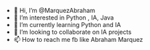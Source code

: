 - 👋 Hi, I’m @MarquezAbraham
- 👀 I’m interested in Python , IA, Java
- 🌱 I’m currently learning Python and IA
- 💞️ I’m looking to collaborate on IA projects
- 📫 How to reach me fb like Abraham Marquez
<!---
MarquezAbraham/MarquezAbraham is a ✨ special ✨ repository because its `README.md` (this file) appears on your GitHub profile.
You can click the Preview link to take a look at your changes.
--->
